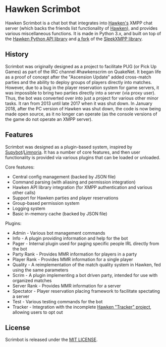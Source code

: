# Hawken Scrimbot

Hawken Scrimbot is a chat bot that integrates into [Hawken's](https://www.playhawken.com/) XMPP chat server (which backs the friends list functionality of [Hawken](https://www.playhawken.com/)), and provides various miscellaneous functions. It is made in Python 3.x, and built on top of the [Hawken Python API library](https://github.com/ashfire908/hawken-api "Currently closed-source") and [a fork](https://github.com/ashfire908/SleekXMPP/tree/hwk) of the [SleekXMPP library](http://sleekxmpp.com/).

## History

Scrimbot was originally designed as a project to facilitate PUG (or Pick Up Games) as part of the IRC channel #hawkenscrim on QuakeNet. It began life as a proof of concept after the "Ascension Update" added cross-match parties and the ability to deploy groups of players directly into matches. However, due to a bug in the player reservation system for game servers, it was impossible to bring two parties directly into a server (via proxy user). Thus, the bot was converted over into just a project for various other minor tasks. It ran from 2013 until late 2017 when it was shut down. In January 2018, after the PC version of Hawken was shut down, the code is now being made open source, as it no longer can operate (as the console versions of the game do not operate an XMPP server).

## Features

Scrimbot was designed as a plugin-based system, inspired by [Supybot](https://github.com/Supybot/Supybot)/[Limnoria](https://github.com/ProgVal/Limnoria). It has a number of core features, and then user functionality is provided via various plugins that can be loaded or unloaded.

Core features:
- Central config management (backed by JSON file)
- Command parsing (with aliasing and permission integration)
- Hawken API library integration (for XMPP authentication and various other calls)
- Support for Hawken parties and player reservations
- Group-based permission system
- Logging system
- Basic in-memory cache (backed by JSON file)

Plugins:
- Admin - Various bot management commands
- Info - A plugin providing information and help for the bot
- Pager - Internal plugin used for paging specific people IRL directly from the bot
- Party Rank - Provides MMR information for players in a party
- Player Rank - Provides MMR information for a single player
- Quality - A reimplementation of the match quality system in Hawken, fed using the same parameters
- Scrim - A plugin implementing a bot driven party, intended for use with organized matches
- Server Rank - Provides MMR information for a server
- Spectator - Player reservation placing framework to facilitate spectating a server
- Test - Various testing commands for the bot
- Tracker - Integration with the incomplete [Hawken "Tracker" project](https://github.com/ashfire908/hawken-tracker), allowing users to opt out

## License

Scrimbot is released under the [MIT LICENSE](LICENSE).
